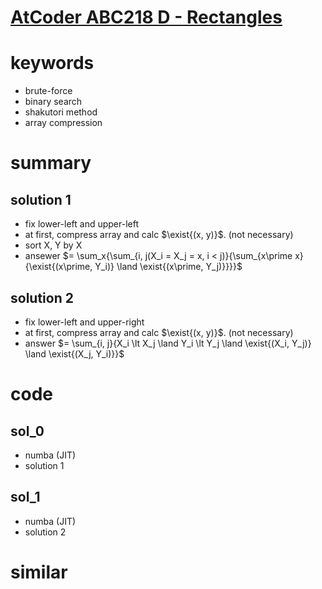 # [AtCoder ABC218 D - Rectangles](https://atcoder.jp/contests/abc218/tasks/abc218_d)



# keywords 
- brute-force 
- binary search
- shakutori method 
- array compression 



# summary 
## solution 1
- fix lower-left and upper-left
- at first, compress array and calc $\exist{(x, y)}$. (not necessary)
- sort X, Y by X
- ansewer $= \sum_x{\sum_{i, j(X_i = X_j = x, i < j)}{\sum_{x\prime x}{\exist{(x\prime, Y_i)} \land \exist{(x\prime, Y_j)}}}}$


## solution 2
- fix lower-left and upper-right
- at first, compress array and calc $\exist{(x, y)}$. (not necessary)
- answer $= \sum_{i, j}{X_i \lt X_j \land Y_i \lt Y_j \land \exist{(X_i, Y_j)} \land \exist{(X_j, Y_i)}}$



# code
## sol_0
- numba (JIT)
- solution 1


## sol_1
- numba (JIT)
- solution 2


# similar


